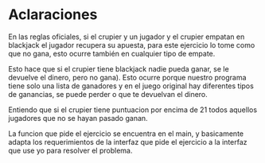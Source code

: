 # Aclaraciones  

En las reglas oficiales, si el crupier y un jugador y el crupier empatan en blackjack el jugador recupera su apuesta,
para este ejercicio lo tome como que no gana, esto ocurre también en cualquier tipo de empate.

Esto hace que si el crupier tiene blackjack nadie pueda ganar, se le devuelve el dinero, pero no gana). Esto ocurre porque nuestro programa tiene
solo una lista de ganadores y en el juego original hay diferentes tipos de ganancias, se puede perder o que te devuelvan el dinero.

Entiendo que si el crupier tiene puntuacion por encima de 21 todos aquellos jugadores que no se hayan pasado ganan.

La funcion que pide el ejercicio se encuentra en el main, y basicamente adapta los requerimientos de la interfaz que pide el ejercicio a la interfaz que use yo para resolver el problema.
